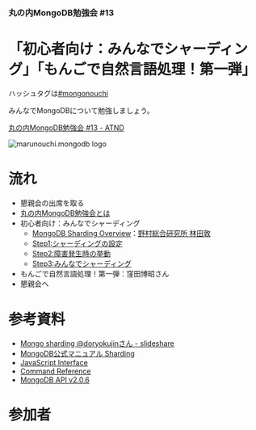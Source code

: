### 丸の内MongoDB勉強会 #13

# 「初心者向け：みんなでシャーディング」「もんごで自然言語処理！第一弾」

ハッシュタグは[#mongonouchi](https://twitter.com/search?q=%23mongonouchi&src=hash)

みんなでMongoDBについて勉強しましょう。

[丸の内MongoDB勉強会 #13 - ATND](http://atnd.org/events/43358)

![marunouchi.mongodb logo](http://syokenz.github.com/marunouchi-mongodb/images/mongodb_logo.png)


# 流れ
* 懇親会の出席を取る
* [丸の内MongoDB勉強会とは](http://rinrin0108.github.io/slides/mongonouchi/#0)
* 初心者向け：みんなでシャーディング
  * [MongoDB Sharding Overview](https://github.com/syokenz/marunouchi-mongodb/tree/master/20130925/a-hayashida)：[野村総合研究所 林田敦](https://www.facebook.com/atsushi.hayashida.5)
  * [Step1:シャーディングの設定](https://github.com/syokenz/marunouchi-mongodb/tree/master/20130925/a-hayashida/step01)
  * [Step2:障害発生時の挙動](https://github.com/syokenz/marunouchi-mongodb/tree/master/20130925/a-hayashida/step02)
  * [Step3:みんなでシャーディング](https://github.com/syokenz/marunouchi-mongodb/tree/master/20130925/a-hayashida/step03)
* もんごで自然言語処理！第一弾：窪田博昭さん
* 懇親会へ


# 参考資料
* [Mongo sharding @doryokujinさん - slideshare](http://www.slideshare.net/doryokujin/mongo-sharding)  
* [MongoDB公式マニュアル Sharding](http://www.mongodb.org/display/DOCSJP/Sharding)  
* [JavaScript Interface](http://docs.mongodb.org/manual/reference/javascript/)
* [Command Reference](http://docs.mongodb.org/manual/reference/commands/)
* [MongoDB API v2.0.6](http://api.mongodb.org/js/2.0.6/)


# 参加者




